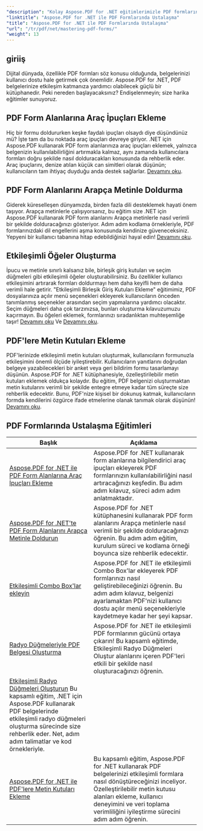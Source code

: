```yaml
---
"description": "Kolay Aspose.PDF for .NET eğitimlerimizle PDF formlarında ustalaşın. Araç ipuçları eklemeyi, alanları doldurmayı ve etkileşimli bileşenler oluşturmayı öğrenin."
"linktitle": "Aspose.PDF for .NET ile PDF Formlarında Ustalaşma"
"title": "Aspose.PDF for .NET ile PDF Formlarında Ustalaşma"
"url": "/tr/pdf/net/mastering-pdf-forms/"
"weight": 13
---
```


## giriiş

Dijital dünyada, özellikle PDF formları söz konusu olduğunda, belgelerinizi kullanıcı dostu hale getirmek çok önemlidir. Aspose.PDF for .NET, PDF belgelerinize etkileşim katmanıza yardımcı olabilecek güçlü bir kütüphanedir. Peki nereden başlayacaksınız? Endişelenmeyin; size harika eğitimler sunuyoruz.

## PDF Form Alanlarına Araç İpuçları Ekleme

Hiç bir formu doldururken keşke faydalı ipuçları olsaydı diye düşündünüz mü? İşte tam da bu noktada araç ipuçları devreye giriyor. .NET için Aspose.PDF kullanarak PDF form alanlarınıza araç ipuçları eklemek, yalnızca belgenizin kullanılabilirliğini artırmakla kalmaz, aynı zamanda kullanıcılara formları doğru şekilde nasıl dolduracakları konusunda da rehberlik eder. Araç ipuçlarını, denize atılan küçük can simitleri olarak düşünün; kullanıcıların tam ihtiyaç duyduğu anda destek sağlarlar. [Devamını oku](./adding-tooltips-to-pdf-form-fields/).

## PDF Form Alanlarını Arapça Metinle Doldurma

Giderek küreselleşen dünyamızda, birden fazla dili desteklemek hayati önem taşıyor. Arapça metinlerle çalışıyorsanız, bu eğitim size .NET için Aspose.PDF kullanarak PDF form alanlarını Arapça metinlerle nasıl verimli bir şekilde dolduracağınızı gösteriyor. Adım adım kodlama örnekleriyle, PDF formlarınızdaki dil engellerini aşma konusunda kendinize güveneceksiniz. Yepyeni bir kullanıcı tabanına hitap edebildiğinizi hayal edin! [Devamını oku](./fill-pdf-form-fields-with-arabic-text/).

## Etkileşimli Öğeler Oluşturma

İpucu ve metinle sınırlı kalsanız bile, birleşik giriş kutuları ve seçim düğmeleri gibi etkileşimli öğeler oluşturabilirsiniz. Bu özellikler kullanıcı etkileşimini artırarak formları doldurmayı hem daha keyifli hem de daha verimli hale getirir. "Etkileşimli Birleşik Giriş Kutuları Ekleme" eğitimimiz, PDF dosyalarınıza açılır menü seçenekleri ekleyerek kullanıcıların önceden tanımlanmış seçenekler arasından seçim yapmalarına yardımcı olacaktır. Seçim düğmeleri daha çok tarzınızsa, bunları oluşturma kılavuzumuzu kaçırmayın. Bu öğeleri eklemek, formlarınızı sıradanlıktan muhteşemliğe taşır! [Devamını oku](./add-interactive-combo-boxes/) Ve [Devamını oku](./create-interactive-radio-buttons/).


## PDF'lere Metin Kutuları Ekleme

PDF'lerinizde etkileşimli metin kutuları oluşturmak, kullanıcıların formunuzla etkileşimini önemli ölçüde iyileştirebilir. Kullanıcıların yanıtlarını doğrudan belgeye yazabilecekleri bir anket veya geri bildirim formu tasarlamayı düşünün. Aspose.PDF for .NET kütüphanesiyle, özelleştirilebilir metin kutuları eklemek oldukça kolaydır. Bu eğitim, PDF belgenizi oluşturmaktan metin kutularını verimli bir şekilde entegre etmeye kadar tüm süreçte size rehberlik edecektir. Bunu, PDF'nize kişisel bir dokunuş katmak, kullanıcıların formda kendilerini özgürce ifade etmelerine olanak tanımak olarak düşünün! [Devamını oku](./adding-text-boxes/).

## PDF Formlarında Ustalaşma Eğitimleri
| Başlık | Açıklama |
| --- | --- | 
| [Aspose.PDF for .NET ile PDF Form Alanlarına Araç İpuçları Ekleme](./adding-tooltips-to-pdf-form-fields/) | Aspose.PDF for .NET kullanarak form alanlarına bilgilendirici araç ipuçları ekleyerek PDF formlarınızın kullanılabilirliğini nasıl artıracağınızı keşfedin. Bu adım adım kılavuz, süreci adım adım anlatmaktadır.  
| [Aspose.PDF for .NET'te PDF Form Alanlarını Arapça Metinle Doldurun](./fill-pdf-form-fields-with-arabic-text/) | Aspose.PDF for .NET kütüphanesini kullanarak PDF form alanlarını Arapça metinlerle nasıl verimli bir şekilde dolduracağınızı öğrenin. Bu adım adım eğitim, kurulum süreci ve kodlama örneği boyunca size rehberlik edecektir.  
| [Etkileşimli Combo Box'lar ekleyin](./add-interactive-combo-boxes/) | Aspose.PDF for .NET ile etkileşimli Combo Box'lar ekleyerek PDF formlarınızı nasıl geliştirebileceğinizi öğrenin. Bu adım adım kılavuz, belgenizi ayarlamaktan PDF'nizi kullanıcı dostu açılır menü seçenekleriyle kaydetmeye kadar her şeyi kapsar.  
| [Radyo Düğmeleriyle PDF Belgesi Oluşturma](./creating-pdf-document-with-radio-buttons/) | Aspose.PDF for .NET ile etkileşimli PDF formlarının gücünü ortaya çıkarın! Bu kapsamlı eğitimde, Etkileşimli Radyo Düğmeleri Oluştur alanlarını içeren PDF'leri etkili bir şekilde nasıl oluşturacağınızı öğrenin.  
| [Etkileşimli Radyo Düğmeleri Oluşturun](./create-interactive-radio-buttons/) Bu kapsamlı eğitim, .NET için Aspose.PDF kullanarak PDF belgelerinde etkileşimli radyo düğmeleri oluşturma sürecinde size rehberlik eder. Net, adım adım talimatlar ve kod örnekleriyle.  
| [Aspose.PDF for .NET ile PDF'lere Metin Kutuları Ekleme](./adding-text-boxes/) | Bu kapsamlı eğitim, Aspose.PDF for .NET kullanarak PDF belgelerinizi etkileşimli formlara nasıl dönüştüreceğinizi inceliyor. Özelleştirilebilir metin kutusu alanları ekleme, kullanıcı deneyimini ve veri toplama verimliliğini iyileştirme sürecini adım adım öğrenin.